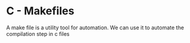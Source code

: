 # C - Makefiles

A make file is a utility tool for automation. We can use it to automate the compilation step in c files
